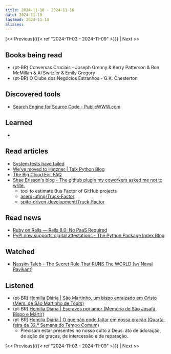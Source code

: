 ```yaml
---
title: 2024-11-10 - 2024-11-16
date: 2024-11-10
lastmod: 2024-11-14
aliases:
---
```


[<< Previous]({{< ref "2024-11-03 - 2024-11-09" >}}) | Next >>

## Books being read
- (pt-BR) Conversas Cruciais - Joseph Grenny & Kerry Patterson & Ron McMillan &
  Al Switzler & Emily Gregory
- (pt-BR) O Clube dos Negócios Estranhos - G.K. Chesterton

## Discovered tools
- [Search Engine for Source Code - PublicWWW.com](https://publicwww.com)

## Learned
-

## Read articles
- [System tests have failed](https://world.hey.com/dhh/system-tests-have-failed-d90af718)
- [We've moved to Hetzner | Talk Python Blog](https://talkpython.fm/blog/posts/we-have-moved-to-hetzner)
- [The Big Cloud Exit FAQ](https://world.hey.com/dhh/the-big-cloud-exit-faq-20274010)
- [Shae Erisson's blog - The github plugin my coworkers asked me not to write.](https://www.scannedinavian.com/the-github-plugin-my-coworkers-asked-me-not-to-write.html)
    * tool to estimate Bus Factor of GitHub projects
    * [aserg-ufmg/Truck-Factor](https://github.com/aserg-ufmg/Truck-Factor)
    * [spite-driven-development/Truck-Factor](https://github.com/spite-driven-development/Truck-Factor)

## Read news
- [Ruby on Rails &mdash; Rails 8.0: No PaaS Required](https://rubyonrails.org/2024/11/7/rails-8-no-paas-required)
- [PyPI now supports digital attestations - The Python Package Index Blog](https://blog.pypi.org/posts/2024-11-14-pypi-now-supports-digital-attestations)

## Watched
- [Nassim Taleb - The Secret Rule That RUNS The WORLD [w/ Naval Ravikant]](https://www.youtube.com/watch?v=MwlW2aamDFc)

## Listened
- (pt-BR) [Homilia Diária | São Martinho, um bispo enraizado em Cristo (Mem. de São Martinho de Tours)](https://www.youtube.com/watch?v=07UBYCTMyBU)
- (pt-BR) [Homilia Diária | Escravos por amor (Memória de São Josafá, Bispo e Mártir)](https://www.youtube.com/watch?v=8W8LoFTjo3w)
- (pt-BR) [Homilia Diária | O que não pode faltar em nossa oração (Quarta-feira da 32.ª Semana do Tempo Comum)](https://www.youtube.com/watch?v=FndScPQXdVk)
    * Precisam estar presentes no nosso culto a Deus: ato de adoração, de
      ação de graças, de intercessão e de reparação.

[<< Previous]({{< ref "2024-11-03 - 2024-11-09" >}}) | Next >>
